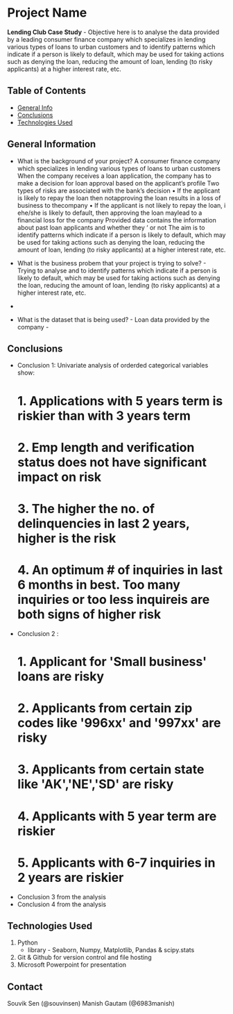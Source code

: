 # Project Name
**Lending Club Case Study** - Objective here is to analyse the data provided by a leading consumer finance company which specializes in lending various types of loans to urban customers and to identify patterns which indicate if a person is likely to default, which may be used for taking actions such as denying the loan, reducing the amount of loan, lending (to risky applicants) at a higher interest rate, etc.

## Table of Contents
* [General Info](#general-information)
* [Conclusions](#conclusions)
* [Technologies Used](#technologies-used)


## General Information
- What is the background of your project? A consumer finance company which specializes in lending various types of loans to urban customers When the company receives a loan application, the company has to make a decision for loan approval based on the applicant’s profile Two types of risks are associated with the bank’s decision
  • If the applicant is likely to repay the loan then notapproving the loan results in a loss of business to thecompany
  • If the applicant is not likely to repay the loan, i ehe/she is likely to default, then approving the loan maylead to a financial loss for the company
Provided data contains the information about past loan applicants and whether they ‘ or not The aim is to identify patterns which indicate if a person is likely to default, which may be used for taking actions such as denying the loan, reducing the amount of loan, lending (to risky applicants) at a higher interest rate, etc.

- What is the business probem that your project is trying to solve? - Trying to analyse and to identify patterns which indicate if a person is likely to default, which may be used for taking actions such as denying the loan, reducing the amount of loan, lending (to risky applicants) at a higher interest rate, etc. 
-
- What is the dataset that is being used? - Loan data provided by the company - <link>

## Conclusions
- Conclusion 1:  Univariate analysis of orderded categorical variables show:
  # 1. Applications with 5 years term is riskier than with 3 years term
  # 2. Emp length and verification status does not have significant impact on risk
  # 3. The higher the no. of delinquencies in last 2 years, higher is the risk
  # 4. An optimum # of inquiries in last 6 months in best. Too many inquiries or too less inquireis are both signs of higher risk
- Conclusion 2 :
  # 1. Applicant for 'Small business' loans are risky
  # 2. Applicants from certain zip codes like '996xx' and '997xx' are risky
  # 3. Applicants from certain state like 'AK','NE','SD' are risky
  # 4. Applicants with 5 year term are riskier
  # 5. Applicants with 6-7 inquiries in 2 years are riskier
- Conclusion 3 from the analysis
- Conclusion 4 from the analysis

## Technologies Used
1. Python
    - library - Seaborn, Numpy, Matplotlib, Pandas & scipy.stats
2. Git & Github for version control and file hosting
3. Microsoft Powerpoint for presentation


## Contact
Souvik Sen (@souvinsen)
Manish Gautam (@6983manish)
